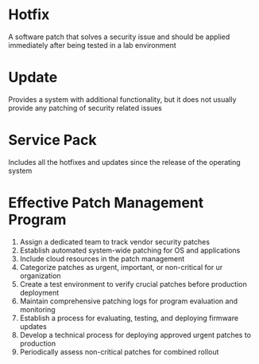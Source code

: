 # Hotfix

A software patch that solves a security issue and should be applied immediately after being tested in a lab environment

# Update

Provides a system with additional functionality, but it does not usually provide any patching of security related issues

# Service Pack

Includes all the hotfixes and updates since the release of the operating system

# Effective Patch Management Program

1. Assign a dedicated team to track vendor security patches
2. Establish automated system-wide patching for OS and applications
3. Include cloud resources in the patch management
4. Categorize patches as urgent, important, or non-critical for ur organization
5. Create a test environment to verify crucial patches before production deployment
6. Maintain comprehensive patching logs for program evaluation and monitoring
7. Establish a process for evaluating, testing, and deploying firmware updates
8. Develop a technical process for deploying approved urgent patches to production
9. Periodically assess non-critical patches for combined rollout